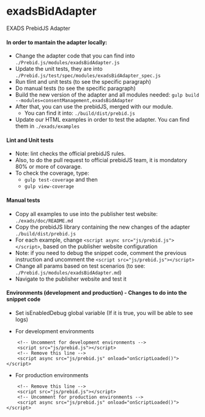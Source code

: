# exadsBidAdapter
EXADS PrebidJS Adapter

#### In order to mantain the adapter locally:

* Change the adapter code that you can find into `./Prebid.js/modules/exadsBidAdapter.js`
* Update the unit tests, they are into `./Prebid.js/test/spec/modules/exadsBidAdapter_spec.js`
* Run tlint and unit tests (to see the specific paragraph)
* Do manual tests (to see the specific paragraph)
* Build the new version of the adapter and all modules needed: `gulp build --modules=consentManagement,exadsBidAdapter`
* After that, you can use the prebidJS, merged with our module. 
    * You can find it into:  `./build/dist/prebid.js`
* Update our HTML examples in order to test the adapter. You can find them in `./exads/examples`

#### Lint and Unit tests
* Note: lint checks the official prebidJS rules.
* Also, to do the pull request to official prebidJS team, it is mondatory 80% or more of covarage. 
* To check the coverage, type:
  * `gulp test-coverage` and then
  * `gulp view-coverage`

#### Manual tests
* Copy all examples to use into the publisher test website: `./exads/doc/README.md`
* Copy the prebidJS library containing the new changes of the adapter `./build/dist/prebid.js`
* For each example, change `<script async src="js/prebid.js"></script>`, based on the publisher website configuration 
 * Note: if you need to debug the snippet code, comment the previous instruction and uncomment the `<script src="js/prebid.js"></script>` 
* Change all params based on test scenarios (to see: `./Prebid.js/modules/exadsBidAdapter.md`)
* Navigate to the publisher website and test it

#### Environments (development and production) - Changes to do into the snippet code
* Set isEnabledDebug global variable (If it is true, you will be able to see logs)

* For development environments
```
    <!-- Uncomment for development environments -->
    <script src="js/prebid.js"></script>
    <!-- Remove this line -->
    <script async src="js/prebid.js" onload="onScriptLoaded()"></script>
```
* For production environments
```
    <!-- Remove this line -->
    <script src="js/prebid.js"></script>
    <!-- Uncomment for production environments -->
    <script async src="js/prebid.js" onload="onScriptLoaded()"></script>
```